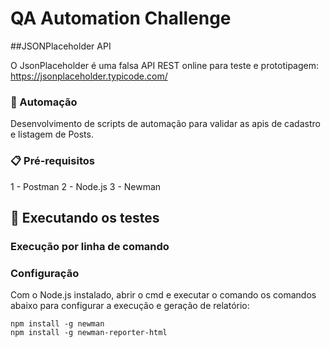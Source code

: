 # QA Automation Challenge

##JSONPlaceholder API

O JsonPlaceholder é uma falsa API REST online para teste e prototipagem: https://jsonplaceholder.typicode.com/

### 🚀 Automação

Desenvolvimento de scripts de automação para validar as apis de cadastro e listagem de Posts.

### 📋 Pré-requisitos

1 - Postman
2 - Node.js
3 - Newman

## 🔧 Executando os testes
 
### Execução por linha de comando

### Configuração

Com o Node.js instalado, abrir o cmd e executar o comando os comandos abaixo para configurar a execução e geração de relatório:

```
npm install -g newman
npm install -g newman-reporter-html
```
